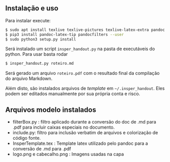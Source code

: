 ## Instalação e uso

Para instalar execute:

```bash
$ sudo apt install texlive texlive-pictures texlive-latex-extra pandoc
$ pip3 install pandoc-latex-tip pandocfilters --user
$ sudo python3 setup.py install
```
Será instalado um script `insper_handout.py` na pasta de executáveis do python. Para usar basta rodar

```bash
$ insper_handout.py roteiro.md
```

Será gerado um arquivo `roteiro.pdf` com o resultado final da compilação do arquivo Markdown.

Além disto, são instalados arquivos de *template* em `~/.insper_handout`. Eles podem ser editados manualmente por sua própria conta e risco.

## Arquivos modelo instalados

- filterBox.py : filtro aplicado durante a conversão do doc de .md para .pdf para incluir caixas especiais no documento. 
- include.py: filtro para inclusão verbatim de arquivos e colorização de código fonte. 
- InsperTemplate.tex : Template latex utilizado pelo pandoc para a conversão de .md para .pdf
- logo.png e cabecalho.png : Imagens usadas na capa
